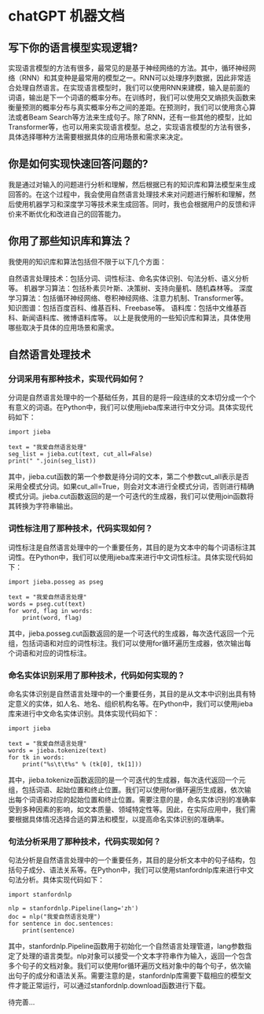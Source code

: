 # chatGPT 机器文档


## 写下你的语言模型实现逻辑?


实现语言模型的方法有很多，最常见的是基于神经网络的方法。其中，循环神经网络（RNN）和其变种是最常用的模型之一。RNN可以处理序列数据，因此非常适合处理自然语言。在实现语言模型时，我们可以使用RNN来建模，输入是前面的词语，输出是下一个词语的概率分布。在训练时，我们可以使用交叉熵损失函数来衡量预测的概率分布与真实概率分布之间的差距。在预测时，我们可以使用贪心算法或者Beam Search等方法来生成句子。除了RNN，还有一些其他的模型，比如Transformer等，也可以用来实现语言模型。总之，实现语言模型的方法有很多，具体选择哪种方法需要根据具体的应用场景和需求来决定。

## 你是如何实现快速回答问题的?


我是通过对输入的问题进行分析和理解，然后根据已有的知识库和算法模型来生成回答的。在这个过程中，我会使用自然语言处理技术来对问题进行解析和理解，然后使用机器学习和深度学习等技术来生成回答。同时，我也会根据用户的反馈和评价来不断优化和改进自己的回答能力。


## 你用了那些知识库和算法？

我使用的知识库和算法包括但不限于以下几个方面：

自然语言处理技术：包括分词、词性标注、命名实体识别、句法分析、语义分析等。
机器学习算法：包括朴素贝叶斯、决策树、支持向量机、随机森林等。
深度学习算法：包括循环神经网络、卷积神经网络、注意力机制、Transformer等。
知识图谱：包括百度百科、维基百科、Freebase等。
语料库：包括中文维基百科、新闻语料库、微博语料库等。
以上是我使用的一些知识库和算法，具体使用哪些取决于具体的应用场景和需求。


## 自然语言处理技术

### 分词采用有那种技术，实现代码如何？


分词是自然语言处理中的一个基础任务，其目的是将一段连续的文本切分成一个个有意义的词语。在Python中，我们可以使用jieba库来进行中文分词。具体实现代码如下：

```
import jieba

text = "我爱自然语言处理"
seg_list = jieba.cut(text, cut_all=False)
print(" ".join(seg_list))
```

其中，jieba.cut函数的第一个参数是待分词的文本，第二个参数cut_all表示是否采用全模式分词。如果cut_all=True，则会对文本进行全模式分词，否则进行精确模式分词。jieba.cut函数返回的是一个可迭代的生成器，我们可以使用join函数将其转换为字符串输出。


### 词性标注用了那种技术，代码实现如何？


词性标注是自然语言处理中的一个重要任务，其目的是为文本中的每个词语标注其词性。在Python中，我们可以使用jieba库来进行中文词性标注。具体实现代码如下：
```
import jieba.posseg as pseg

text = "我爱自然语言处理"
words = pseg.cut(text)
for word, flag in words:
    print(word, flag)
```

其中，jieba.posseg.cut函数返回的是一个可迭代的生成器，每次迭代返回一个元组，包括词语和对应的词性标注。我们可以使用for循环遍历生成器，依次输出每个词语和对应的词性标注。

### 命名实体识别采用了那种技术，代码如何实现的？


命名实体识别是自然语言处理中的一个重要任务，其目的是从文本中识别出具有特定意义的实体，如人名、地名、组织机构名等。在Python中，我们可以使用jieba库来进行中文命名实体识别。具体实现代码如下：
```
import jieba

text = "我爱自然语言处理"
words = jieba.tokenize(text)
for tk in words:
    print("%s\t\t%s" % (tk[0], tk[1]))
```

其中，jieba.tokenize函数返回的是一个可迭代的生成器，每次迭代返回一个元组，包括词语、起始位置和终止位置。我们可以使用for循环遍历生成器，依次输出每个词语和对应的起始位置和终止位置。需要注意的是，命名实体识别的准确率受到多种因素的影响，如文本质量、领域特定性等。因此，在实际应用中，我们需要根据具体情况选择合适的算法和模型，以提高命名实体识别的准确率。

### 句法分析采用了那种技术，代码实现如何？

句法分析是自然语言处理中的一个重要任务，其目的是分析文本中的句子结构，包括句子成分、语法关系等。在Python中，我们可以使用stanfordnlp库来进行中文句法分析。具体实现代码如下：
```
import stanfordnlp

nlp = stanfordnlp.Pipeline(lang='zh')
doc = nlp("我爱自然语言处理")
for sentence in doc.sentences:
    print(sentence)
```

其中，stanfordnlp.Pipeline函数用于初始化一个自然语言处理管道，lang参数指定了处理的语言类型。nlp对象可以接受一个文本字符串作为输入，返回一个包含多个句子的文档对象。我们可以使用for循环遍历文档对象中的每个句子，依次输出句子的成分和语法关系。需要注意的是，stanfordnlp库需要下载相应的模型文件才能正常运行，可以通过stanfordnlp.download函数进行下载。

待完善...